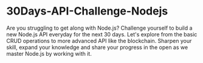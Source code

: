 # 30Days-API-Challenge-Nodejs
Are you struggling to get along with Node.js? Challenge yourself to build a new Node.js API everyday for the next 30 days. Let's explore from the basic CRUD operations to more advanced API like the blockchain. Sharpen your skill, expand your knowledge and share your progress in the open as we master Node.js by working with it.
